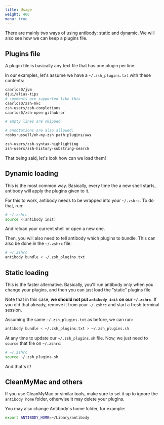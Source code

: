 ```yaml
---
title: Usage
weight: 400
menu: true
---
```


There are mainly two ways of using antibody: static and dynamic.
We will also see how we can keep a plugins file.

## Plugins file

A plugin file is basically any text file that has one plugin per line.

In our examples, let's assume we have a `~/.zsh_plugins.txt` with these
contents:

```sh
caarlos0/jvm
djui/alias-tips
# comments are supported like this
caarlos0/zsh-mkc
zsh-users/zsh-completions
caarlos0/zsh-open-github-pr

# empty lines are skipped

# annotations are also allowed:
robbyrussell/oh-my-zsh path:plugins/aws

zsh-users/zsh-syntax-highlighting
zsh-users/zsh-history-substring-search
```

That being said, let's look how can we load them!

## Dynamic loading

This is the most common way. Basically, every time the a new shell starts,
antibody will apply the plugins given to it.

For this to work, antibody needs to be wrapped into your `~/.zshrc`. To do
that, run:

```sh
# ~/.zshrc
source <(antibody init)
```

And reload your current shell or open a new one.

Then, you will also need to tell antibody which plugins to bundle.
This can also be done in the `~/.zshrc` file:

```sh
# ~/.zshrc
antibody bundle < ~/.zsh_plugins.txt
```

## Static loading

This is the faster alternative. Basically, you'll run antibody only when
you change your plugins, and then you can just load the "static" plugins file.

Note that in this case, **we should not put `antibody init` on our `~/.zshrc`**.
If you did that already, remove it from your `~/.zshrc` and start a fresh
terminal session.

Assuming the same `~/.zsh_plugins.txt` as before, we can run:

```sh
antibody bundle < ~/.zsh_plugins.txt > ~/.zsh_plugins.sh
```

At any time to update our `~/.zsh_plugins.sh` file. Now, we just need to
`source` that file on `~/.zshrc`:

```sh
# ~/.zshrc
source ~/.zsh_plugins.sh
```

And that's it!

## CleanMyMac and others

If you use CleanMyMac or similar tools, make sure to set it up to ignore the
`antibody home` folder, otherwise it may delete your plugins.

You may also change Antibody's home folder, for example:

```sh
export ANTIBODY_HOME=~/Libary/antibody
```
